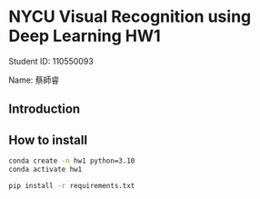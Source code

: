 # NYCU Visual Recognition using Deep Learning HW1

Student ID: 110550093

Name: 蔡師睿

## Introduction

## How to install
```bash
conda create -n hw1 python=3.10
conda activate hw1

pip install -r requirements.txt
```